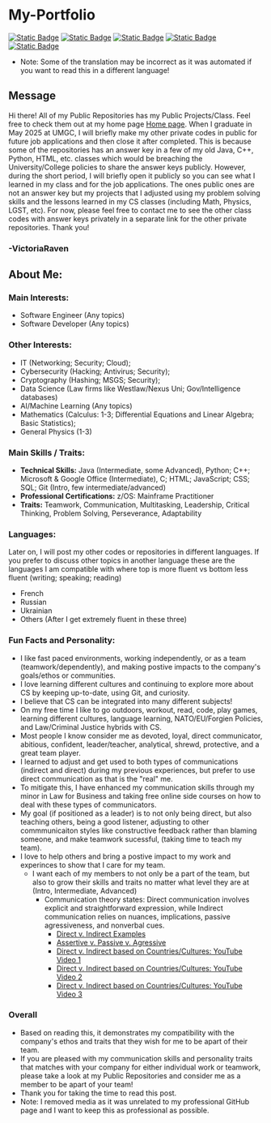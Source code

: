 # My-Portfolio
[![Static Badge](https://img.shields.io/badge/Language-French-blue)](https://github.com/VictoriaRaven/My-Portfolio/blob/main/languages/README.fr.md) [![Static Badge](https://img.shields.io/badge/Language-Spanish-orange)](https://github.com/VictoriaRaven/My-Portfolio/blob/main/languages/README.es.md) [![Static Badge](https://img.shields.io/badge/Language-Russian-red)](https://github.com/VictoriaRaven/My-Portfolio/blob/main/languages/README.ru.md) [![Static Badge](https://img.shields.io/badge/Language-Ukrainian-yellow)](https://github.com/VictoriaRaven/My-Portfolio/blob/main/languages/README.uk.md) [![Static Badge](https://img.shields.io/badge/Language-Dutch-green)](https://github.com/VictoriaRaven/My-Portfolio/blob/main/languages/README.nl.md)
- Note: Some of the translation may be incorrect as it was automated if you want to read this in a different language!
## Message
Hi there! All of my Public Repositories has my Public Projects/Class. Feel free to check them out at my home page [Home page](https://github.com/VictoriaRaven?tab=repositories). When I graduate in May 2025 at UMGC, I will briefly make my other private codes in public for future job applications and then close it after completed. This is because some of the repositories has an answer key in a few of my old Java, C++, Python, HTML, etc. classes which would be breaching the University/College policies to share the answer keys publicly. However, during the short period, I will briefly open it publicly so you can see what I learned in my class and for the job applications. The ones public ones are not an answer key but my projects that I adjusted using my problem solving skills and the lessons learned in my CS classes (including Math, Physics, LGST, etc). For now, please feel free to contact me to see the other class codes with answer keys privately in a separate link for the other private repositories. Thank you!
### -VictoriaRaven
## About Me:
### Main Interests: 
- Software Engineer (Any topics)
- Software Developer (Any topics)
### Other Interests:
- IT (Networking; Security; Cloud);
- Cybersecurity (Hacking; Antivirus; Security);
- Cryptography (Hashing; MSGS; Security);
- Data Science (Law firms like Westlaw/Nexus Uni; Gov/Intelligence databases)
- AI/Machine Learning (Any topics)
- Mathematics (Calculus: 1-3; Differential Equations and Linear Algebra; Basic Statistics);
- General Physics (1-3)
### Main Skills / Traits:
- **Technical Skills:** Java (Intermediate, some Advanced), Python; C++; Microsoft & Google Office (Intermediate), C; HTML; JavaScript;
CSS; SQL; Git (Intro, few intermediate/advanced)
- **Professional Certifications:** z/OS: Mainframe Practitioner
- **Traits:** Teamwork, Communication, Multitasking, Leadership, Critical Thinking, Problem Solving, Perseverance, Adaptability
### Languages:
Later on, I will post my other codes or repositories in different languages. If you prefer to discuss other topics in another language these are the languages I am compatible with where top is more fluent vs bottom less fluent (writing; speaking; reading)
- French 
- Russian
- Ukrainian
- Others (After I get extremely fluent in these three)
### Fun Facts and Personality:
- I like fast paced environments, working independently, or as a team (teamwork/dependently), and making postive impacts to the company's goals/ethos or communities.
- I love learning different cultures and continuing to explore more about CS by keeping up-to-date, using Git, and curiosity.
- I believe that CS can be integrated into many different subjects!
- On my free time I like to go outdoors, workout, read, code, play games, learning different cultures, language learning, NATO/EU/Forgien Policies, and Law/Criminal Justice hybrids with CS.
- Most people I know consider me as devoted, loyal, direct communicator, abitious, confident, leader/teacher, analytical, shrewd, protective, and a great team player.
- I learned to adjust and get used to both types of communications (indirect and direct) during my previous experiences, but prefer to use direct communication as that is the "real" me.
- To mitigate this, I have enhanced my communication skills through my minor in Law for Business and taking free online side courses on how to deal with these types of communicators.
- My goal (if positioned as a leader) is to not only being direct, but also teaching others, being a good listener, adjusting to other commmunicaiton styles like constructive feedback rather than blaming someone, and make teamwork sucessful, (taking time to teach my team).
- I love to help others and bring a postive impact to my work and experinces to show that I care for my team.
  - I want each of my members to not only be a part of the team, but also to grow their skills and traits no matter what level they are at (Intro, Intermediate, Advanced)
    - Communication theory states: Direct communication involves explicit and straightforward expression, while Indirect communication relies on nuances, implications, passive agressiveness, and nonverbal cues.
      - [Direct v. Indirect Examples](https://www.indeed.com/career-advice/career-development/direct-communication)
      - [Assertive v. Passive v. Agressive](https://youtu.be/KmrokQdsjTA?feature=shared)
      - [Direct v. Indirect based on Countries/Cultures: YouTube Video 1](https://youtu.be/0W9iLrfyq20?si=9dHIS2LGlFsGASew)
      - [Direct v. Indirect based on Countries/Cultures: YouTube Video 2](https://youtu.be/ZjwiX6KNAHE?feature=shared&t=229)
      - [Direct v. Indirect based on Countries/Cultures: YouTube Video 3](https://youtu.be/qKViQSnW-UA?si=fBhuKTvSY6Wy9VXX)
### Overall
- Based on reading this, it demonstrates my compatibility with the company's ethos and traits that they wish for me to be apart of their team. 
- If you are pleased with my communication skills and personality traits that matches with your company for either individual work or teamwork,  please take a look at my Public Repositories and consider me as a member to be apart of your team!
- Thank you for taking the time to read this post.
- Note: I removed media as it was unrelated to my professional GitHub page and I want to keep this as professional as possible.


